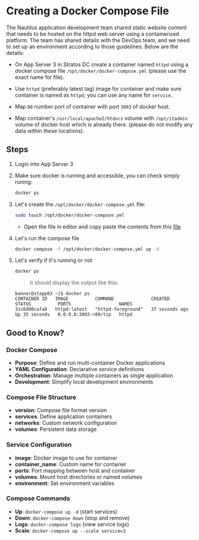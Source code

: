 # Creating a Docker Compose File

The Nautilus application development team shared static website content that needs to be hosted on the httpd web server using a containerised platform. The team has shared details with the DevOps team, and we need to set up an environment according to those guidelines. Below are the details:

- On App Server 3 in Stratos DC create a container named `httpd` using a docker compose file `/opt/docker/docker-compose.yml` (please use the exact name for file).

- Use `httpd` (preferably latest tag) image for container and make sure container is named as `httpd`; you can use any name for `service`.

- Map `80` number port of container with port `3003` of docker host.

- Map container's `/usr/local/apache2/htdocs` volume with `/opt/itadmin` volume of docker host which is already there. (please do not modify any data within these locations).

## Steps

1. Login into App Server 3
2. Make sure docker is running and accessible, you can check simply runing:

    ```sh
    docker ps
    ```

3. Let's create the `/opt/docker/docker-compose.yml` file:

    ```sh
    sudo touch /opt/docker/docker-compose.yml
    ```

    - Open the file in editor and copy paste the contents from this [file](../scripts/compose.yml)

4. Let's run the compose file

    ```sh
    docker compose -f /opt/docker/docker-compose.yml up -d
    ```

5. Let's verify if it's running or not

    ```sh
    docker ps
    ```

    > It should display the output like this:

    ```shell
    banner@stapp03 ~]$ docker ps
    CONTAINER ID   IMAGE          COMMAND              CREATED          STATUS          PORTS                  NAMES
    31c6d90cafa8   httpd:latest   "httpd-foreground"   37 seconds ago   Up 35 seconds   0.0.0.0:3003->80/tcp   httpd
    ```

## Good to Know?

### Docker Compose

- **Purpose**: Define and run multi-container Docker applications
- **YAML Configuration**: Declarative service definitions
- **Orchestration**: Manage multiple containers as single application
- **Development**: Simplify local development environments

### Compose File Structure

- **version**: Compose file format version
- **services**: Define application containers
- **networks**: Custom network configuration
- **volumes**: Persistent data storage

### Service Configuration

- **image**: Docker image to use for container
- **container_name**: Custom name for container
- **ports**: Port mapping between host and container
- **volumes**: Mount host directories or named volumes
- **environment**: Set environment variables

### Compose Commands

- **Up**: `docker-compose up -d` (start services)
- **Down**: `docker-compose down` (stop and remove)
- **Logs**: `docker-compose logs` (view service logs)
- **Scale**: `docker-compose up --scale service=3`
